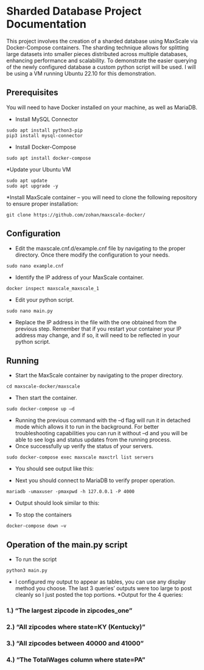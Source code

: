 # Sharded Database Project Documentation

This project involves the creation of a sharded database using MaxScale via Docker-Compose containers. The sharding technique allows for splitting large datasets into smaller pieces distributed across multiple databases, enhancing performance and scalability. To demonstrate the easier querying of the newly configured database a custom python script will be used. I will be using a VM running Ubuntu 22.10 for this demonstration. 

## Prerequisites 
You will need to have Docker installed on your machine, as well as MariaDB.
* Install MySQL Connector 
```
sudo apt install python3-pip  
pip3 install mysql-connector
```
* Install Docker-Compose  
```
sudo apt install docker-compose
```
*Update your Ubuntu VM
```
sudo apt update  
sudo apt upgrade -y
```
*Install MaxScale container – you will need to clone the following repository to ensure proper installation: 
```
git clone https://github.com/zohan/maxscale-docker/ 
```
## Configuration 
* Edit the maxscale.cnf.d/example.cnf file by navigating to the proper directory. Once there modify the configuration to your needs. 
```
sudo nano example.cnf 
```
* Identify the IP address of your MaxScale container.
```
docker inspect maxscale_maxscale_1 
```
* Edit your python script. 
```
sudo nano main.py 
```
* Replace the IP address in the file with the one obtained from the previous step. Remember that if you restart your container your IP address may change, and if so, it will need to be reflected in your python script. 
## Running 
* Start the MaxScale container by navigating to the proper directory. 
```
cd maxscale-docker/maxscale
```
* Then start the container.
```
sudo docker-compose up –d  
```
* Running the previous command with the –d flag will run it in detached mode which allows it to run in the background. For better troubleshooting capabilities you can run it without –d and you will be able to see logs and status updates from the running process.
* Once successfully up verify the status of your servers. 
```
sudo docker-compose exec maxscale maxctrl list servers
```
* You should see output like this:

* Next you should connect to MariaDB to verify proper operation. 
```
mariadb -umaxuser -pmaxpwd -h 127.0.0.1 -P 4000
```
* Output should look similar to this:

* To stop the containers
```
docker-compose down –v
```
## Operation of the main.py script 
* To run the script
```
python3 main.py
```
* I configured my output to appear as tables, you can use any display method you choose. The last 3 queries’ outputs were too large to post cleanly so I just posted the top portions.
*Output for the 4 queries:
### 1.) “The largest zipcode in zipcodes_one” 
### 2.) “All zipcodes where state=KY (Kentucky)” 
### 3.) “All zipcodes between 40000 and 41000” 
### 4.) “The TotalWages column where state=PA”



